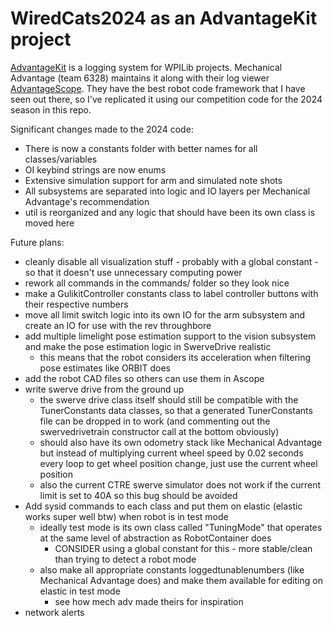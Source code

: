 # WiredCats2024 as an AdvantageKit project

[AdvantageKit](https://github.com/Mechanical-Advantage/AdvantageKit) is a logging system for WPILib projects. Mechanical Advantage (team 6328) maintains it along with their log viewer [AdvantageScope](https://github.com/Mechanical-Advantage/AdvantageScope). They have the best robot code framework that I have seen out there, so I've replicated it using our competition code for the 2024 season in this repo.

Significant changes made to the 2024 code:
 - There is now a constants folder with better names for all classes/variables
 - OI keybind strings are now enums
 - Extensive simulation support for arm and simulated note shots
 - All subsystems are separated into logic and IO layers per Mechanical Advantage's recommendation
 - util is reorganized and any logic that should have been its own class is moved here

Future plans:
 - cleanly disable all visualization stuff - probably with a global constant - so that it doesn't use unnecessary computing power
 - rework all commands in the commands/ folder so they look nice
 - make a GulikitController constants class to label controller buttons with their respective numbers
 - move all limit switch logic into its own IO for the arm subsystem and create an IO for use with the rev throughbore
 - add multiple limelight pose estimation support to the vision subsystem and make the pose estimation logic in SwerveDrive realistic
    - this means that the robot considers its acceleration when filtering pose estimates like ORBIT does
 - add the robot CAD files so others can use them in Ascope
 - write swerve drive from the ground up
    - the swerve drive class itself should still be compatible with the TunerConstants data classes, so that a generated TunerConstants file can be dropped in to work (and commenting out the swervedrivetrain constructor call at the bottom obviously)
    - should also have its own odometry stack like Mechanical Advantage but instead of multiplying current wheel speed by 0.02 seconds every loop to get wheel position change, just use the current wheel position
    - also the current CTRE swerve simulator does not work if the current limit is set to 40A so this bug should be avoided
 - Add sysid commands to each class and put them on elastic (elastic works super well btw) when robot is in test mode
    - ideally test mode is its own class called "TuningMode" that operates at the same level of abstraction as RobotContainer does
      - CONSIDER using a global constant for this - more stable/clean than trying to detect a robot mode
    - also make all appropriate constants loggedtunablenumbers (like Mechanical Advantage does) and make them available for editing on elastic in test mode
      - see how mech adv made theirs for inspiration
 - network alerts